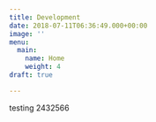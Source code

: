 ```yaml
---
title: Development
date: 2018-07-11T06:36:49.000+00:00
image: ''
menu:
  main:
    name: Home
    weight: 4
draft: true

---
```

testing 2432566